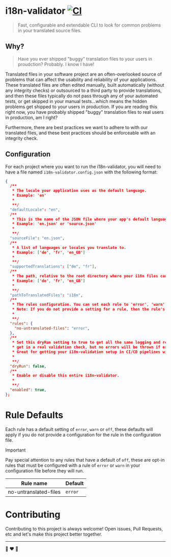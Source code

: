 # i18n-validator [![CI](https://github.com/radiovisual/i18n-validator/actions/workflows/ci.yml/badge.svg)](https://github.com/radiovisual/i18n-validator/actions/workflows/ci.yml)

> Fast, configurable and extendable CLI to look for common problems in your translated source files.

## Why?

> Have you ever shipped "buggy" translation files to your users in proudction? Probably. I know I have!

Translated files in your software project are an often-overlooked source of problems that can affect the usability and reliability of your applications. These translated files are often edited manually, built automatically (without any integrity checks) or outsourced to a third party to provide translations, and then these files typically do not pass through any of your automated tests, or get skipped in your manual tests...which means the hidden problems get shipped to your users in production. If you are reading this right now, you have probably shipped "buggy" translation files to real users in production, am I right?

Furthermore, there are best practices we want to adhere to with our translated files, and these best practices should be enforceable with an integrity check.

## Configuration

For each project where you want to run the i18n-validator, you will need to have a file named `i18n-validator.config.json` with the following format:

```json
{
  /**
   * The locale your application uses as the default language.
   * Example: 'en'
   *
   **/
  "defaultLocale": "en",
  /**
   * This is the name of the JSON file where your app's default language is defined.
   * Example: 'en.json' or 'source.json'
   *
   **/
  "sourceFile": "en.json",
  /**
   * A list of languages or locales you translate to.
   * Example: ['de', 'fr', 'en_GB']
   *
   **/
  "supportedTranslations": ["de", "fr"],
  /**
   * The path, relative to the root directory where your i18n files can be located.
   * Example: ['de', 'fr', 'en_GB']
   *
   **/
  "pathToTranslatedFiles": "i18n",
  /**
   * The rules configuration. You can set each rule to 'error', 'warn' or 'off'
   * Note: If you do not provide a setting for a rule, then the rule's default setting will apply.
   *
   **/
  "rules": {
    "no-untranslated-files": "error",
  },
  /**
   * Set this dryRun setting to true to get all the same logging and reporting you would
   * get in a real validation check, but no errors will be thrown if errors are found.
   * Great for getting your i18n-validation setup in CI/CD pipelines without breaking your builds.
   *
   **/
  "dryRun": false,
  /**
   * Enable or disable this entire i18n-validator.
   *
   **/
  "enabled": true,
};
```

# Rule Defaults

Each rule has a default setting of `error`, `warn` or `off`, these defaults will apply if you do not provide a configuration for the rule in the configuration file.

> [!IMPORTANT]
> Pay special attention to any rules that have a default of `off`, these are opt-in rules that must be configured with a rule of `error` or `warn` in your configuration file before they will run.

| Rule name             | Default |
| --------------------- | ------- |
| no-untranslated-files | `error` |

# Contributing

Contributing to this project is always welcome! Open issues, Pull Requests, etc and let's make this project better together.

---

:rainbow: :heart: :hamburger:
